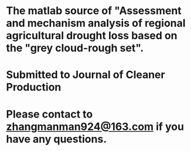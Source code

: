 # The matlab source of "Assessment and mechanism analysis of regional agricultural drought loss based on the "grey cloud-rough set".
# Submitted to Journal of Cleaner Production
# Please contact to zhangmanman924@163.com if you have any questions.
